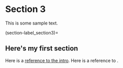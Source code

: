 # Section 3

This is some sample text.

(section-label_section3)=
## Here's my first section

Here is a [reference to the intro](intro.md). Here is a reference to [](section-label_section3).